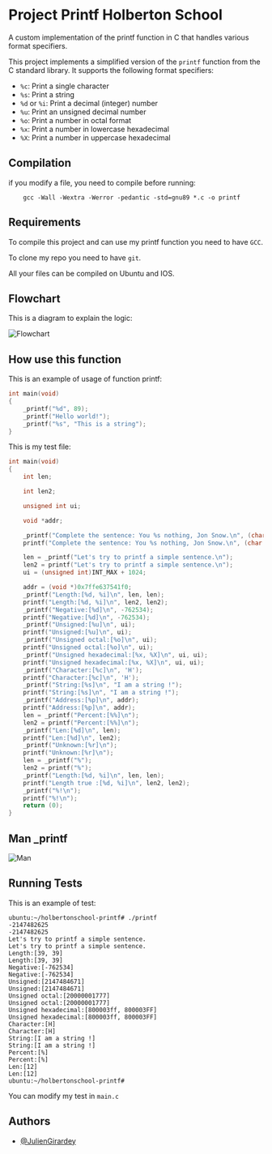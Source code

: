 # Project Printf Holberton School

A custom implementation of the printf function in C that handles various format specifiers.

This project implements a simplified version of the `printf` function from the C standard library. It supports the following format specifiers:

- `%c`: Print a single character
- `%s`: Print a string
- `%d` or `%i`: Print a decimal (integer) number
- `%u`: Print an unsigned decimal number
- `%o`: Print a number in octal format
- `%x`: Print a number in lowercase hexadecimal
- `%X`: Print a number in uppercase hexadecimal

## Compilation

if you modify a file, you need to compile before running:

```
    gcc -Wall -Wextra -Werror -pedantic -std=gnu89 *.c -o printf
```

## Requirements

To compile this project and can use my printf function you need to have `GCC`.

To clone my repo you need to have `git`.

All your files can be compiled on Ubuntu and IOS.

## Flowchart

This is a diagram to explain the logic:

![Flowchart](/holbertonschool-printf/Images/Flowchart_printf.png)

## How use this function

This is an example of usage of function printf:

```c
int main(void)
{
    _printf("%d", 89);
    _printf("Hello world!");
    _printf("%s", "This is a string");
}
```

This is my test file:

```c
int main(void)
{
	int len;

	int len2;

	unsigned int ui;

	void *addr;

	_printf("Complete the sentence: You %s nothing, Jon Snow.\n", (char *)0);
	printf("Complete the sentence: You %s nothing, Jon Snow.\n", (char *)0);

	len = _printf("Let's try to printf a simple sentence.\n");
	len2 = printf("Let's try to printf a simple sentence.\n");
	ui = (unsigned int)INT_MAX + 1024;

	addr = (void *)0x7ffe637541f0;
	_printf("Length:[%d, %i]\n", len, len);
	printf("Length:[%d, %i]\n", len2, len2);
	_printf("Negative:[%d]\n", -762534);
	printf("Negative:[%d]\n", -762534);
	_printf("Unsigned:[%u]\n", ui);
	printf("Unsigned:[%u]\n", ui);
	_printf("Unsigned octal:[%o]\n", ui);
	printf("Unsigned octal:[%o]\n", ui);
	_printf("Unsigned hexadecimal:[%x, %X]\n", ui, ui);
	printf("Unsigned hexadecimal:[%x, %X]\n", ui, ui);
	_printf("Character:[%c]\n", 'H');
	printf("Character:[%c]\n", 'H');
	_printf("String:[%s]\n", "I am a string !");
	printf("String:[%s]\n", "I am a string !");
	_printf("Address:[%p]\n", addr);
	printf("Address:[%p]\n", addr);
	len = _printf("Percent:[%%]\n");
	len2 = printf("Percent:[%%]\n");
	_printf("Len:[%d]\n", len);
	printf("Len:[%d]\n", len2);
	_printf("Unknown:[%r]\n");
	printf("Unknown:[%r]\n");
	len = _printf("%");
	len2 = printf("%");
	_printf("Length:[%d, %i]\n", len, len);
	printf("Length true :[%d, %i]\n", len2, len2);
    _printf("%!\n");
    printf("%!\n");
	return (0);
}
```

## Man _printf

![Man](/holbertonschool-printf/Images/Man.png)

## Running Tests

This is an example of test:

```
ubuntu:~/holbertonschool-printf# ./printf 
-2147482625
-2147482625
Let's try to printf a simple sentence.
Let's try to printf a simple sentence.
Length:[39, 39]
Length:[39, 39]
Negative:[-762534]
Negative:[-762534]
Unsigned:[2147484671]
Unsigned:[2147484671]
Unsigned octal:[20000001777]
Unsigned octal:[20000001777]
Unsigned hexadecimal:[800003ff, 800003FF]
Unsigned hexadecimal:[800003ff, 800003FF]
Character:[H]
Character:[H]
String:[I am a string !]
String:[I am a string !]
Percent:[%]
Percent:[%]
Len:[12]
Len:[12]
ubuntu:~/holbertonschool-printf#
```

You can modify my test in `main.c`

## Authors

- [@JulienGirardey](https://github.com/JulienGirardey)